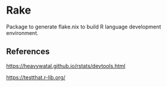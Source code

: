 # Rake

Package to generate flake.nix to build R language development environment.

## References

https://heavywatal.github.io/rstats/devtools.html

https://testthat.r-lib.org/
